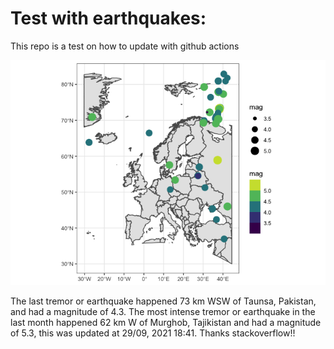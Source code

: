 <!-- README.md is generated from README.Rmd. Please edit that file -->

Test with earthquakes:
======================

This repo is a test on how to update with github actions

![](man/figures/README-unnamed-chunk-2-1.png)

The last tremor or earthquake happened 73 km WSW of Taunsa, Pakistan,
and had a magnitude of 4.3. The most intense tremor or earthquake in the
last month happened 62 km W of Murghob, Tajikistan and had a magnitude
of 5.3, this was updated at 29/09, 2021 18:41. Thanks stackoverflow!!
